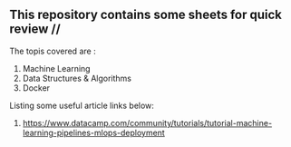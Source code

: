 ## This repository contains some sheets for quick review  //

The topis covered are :
1. Machine Learning
2. Data Structures & Algorithms
3. Docker

Listing some useful article links below:
1. https://www.datacamp.com/community/tutorials/tutorial-machine-learning-pipelines-mlops-deployment

